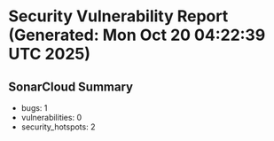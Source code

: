 # Security Vulnerability Report (Generated: Mon Oct 20 04:22:39 UTC 2025)


## SonarCloud Summary
* bugs: 1
* vulnerabilities: 0
* security_hotspots: 2
